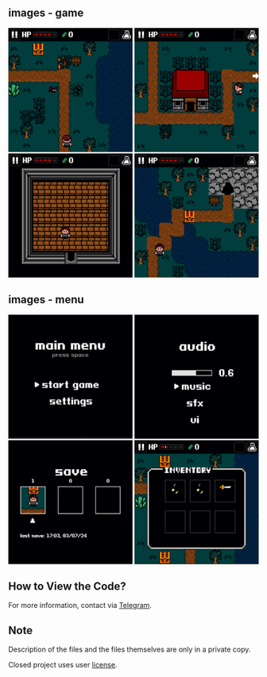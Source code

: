 ## images - game
<img src="images\image_1.png" alt="" width="250" height="250"> <img src="images\image_2.png" alt="" width="250" height="250">
<img src="images\image_3.png" alt="" width="250" height="250"> <img src="images\image_4.png" alt="" width="250" height="250">

## images - menu
<img src="images\image_5.png" alt="" width="250" height="250"> <img src="images\image_6.png" alt="" width="250" height="250">
<img src="images\image_7.png" alt="" width="250" height="250"> <img src="images\image_8.png" alt="" width="250" height="250">


## How to View the Code?

For more information, contact via [Telegram](https://t.me/xAvakov).

## Note

Description of the files and the files themselves are only in a private copy.

Closed project uses user [license](LICENSE).